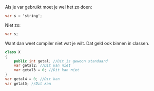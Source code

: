 Als je var gebruikt moet je wel het zo doen:
```cs
var s = 'string';
```

Niet zo:
```cs
var s;
```

Want dan weet compiler niet wat je wilt. Dat geld ook binnen in classen.
```cs
class X
{
	public int getal; //Dit is gewoon standaard
	var getal2; //Dit kan niet
	var getal3 = 0; //Dit kan niet
}
var getal4 = 0; //Dit kan
var getal5; //Dit kan
```